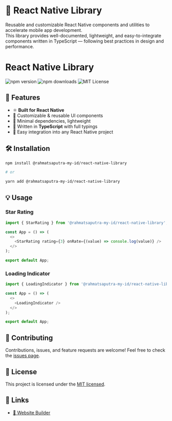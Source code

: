 # 📱 React Native Library

Reusable and customizable React Native components and utilities to accelerate mobile app development.  
This library provides well-documented, lightweight, and easy-to-integrate components written in TypeScript — following best practices in design and performance.

# React Native Library

![npm version](https://img.shields.io/npm/v/@rahmatsaputra-my-id/react-native-library)
![npm downloads](https://img.shields.io/npm/dm/@rahmatsaputra-my-id/react-native-library)
![MIT License](https://img.shields.io/npm/l/@rahmatsaputra-my-id/react-native-library)

## 🚀 Features

- ⚛️ **Built for React Native**
- 🎨 Customizable & reusable UI components
- 💎 Minimal dependencies, lightweight
- 🧠 Written in **TypeScript** with full typings
- 🔌 Easy integration into any React Native project

## 🛠️ Installation

```bash
npm install @rahmatsaputra-my-id/react-native-library

# or

yarn add @rahmatsaputra-my-id/react-native-library
```

## 💡 Usage

### Star Rating

```js
import { StarRating } from '@rahmatsaputra-my-id/react-native-library';

const App = () => (
  <>
    <StarRating rating={3} onRate={(value) => console.log(value)} />
  </>
);

export default App;
```

### Loading Indicator

```js
import { LoadingIndicator } from '@rahmatsaputra-my-id/react-native-library';

const App = () => (
  <>
    <LoadingIndicator />
  </>
);

export default App;
```

## 🤝 Contributing

Contributions, issues, and feature requests are welcome!
Feel free to check the [issues page](https://github.com/rahmatsaputra-my-id/react-native-library/issues).

## 📄 License

This project is licensed under the [MIT licensed](https://github.com/facebook/react/blob/main/LICENSE).

## 🔗 Links

- [🔗 Website Builder](https://rahmatsaputra.my.id)
